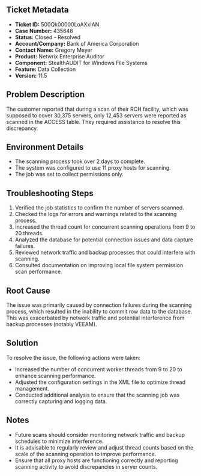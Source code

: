 ## Ticket Metadata
- **Ticket ID:** 500Qk00000LoAXxIAN
- **Case Number:** 435648
- **Status:** Closed - Resolved
- **Account/Company:** Bank of America Corporation
- **Contact Name:** Gregory Meyer
- **Product:** Netwrix Enterprise Auditor
- **Component:** StealthAUDIT for Windows File Systems
- **Feature:** Data Collection
- **Version:** 11.5

## Problem Description
The customer reported that during a scan of their RCH facility, which was supposed to cover 30,375 servers, only 12,453 servers were reported as scanned in the ACCESS table. They required assistance to resolve this discrepancy.

## Environment Details
- The scanning process took over 2 days to complete.
- The system was configured to use 11 proxy hosts for scanning.
- The job was set to collect permissions only.

## Troubleshooting Steps
1. Verified the job statistics to confirm the number of servers scanned.
2. Checked the logs for errors and warnings related to the scanning process.
3. Increased the thread count for concurrent scanning operations from 9 to 20 threads.
4. Analyzed the database for potential connection issues and data capture failures.
5. Reviewed network traffic and backup processes that could interfere with scanning.
6. Consulted documentation on improving local file system permission scan performance.

## Root Cause
The issue was primarily caused by connection failures during the scanning process, which resulted in the inability to commit row data to the database. This was exacerbated by network traffic and potential interference from backup processes (notably VEEAM).

## Solution
To resolve the issue, the following actions were taken:
- Increased the number of concurrent worker threads from 9 to 20 to enhance scanning performance.
- Adjusted the configuration settings in the XML file to optimize thread management.
- Conducted additional analysis to ensure that the scanning job was correctly capturing and logging data.

## Notes
- Future scans should consider monitoring network traffic and backup schedules to minimize interference.
- It is advisable to regularly review and adjust thread counts based on the scale of the scanning operation to improve performance.
- Ensure that all proxy hosts are functioning correctly and reporting scanning activity to avoid discrepancies in server counts.